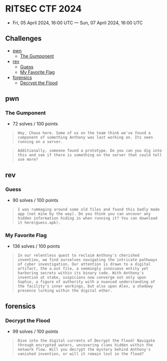 # RITSEC CTF 2024

- Fri, 05 April 2024, 16:00 UTC — Sun, 07 April 2024, 16:00 UTC

## Challenges

- [pwn](#pwn)
    - [The Gumponent](#the-gumponent)
- [rev](#rev)
    - [Guess](#guess)
    - [My Favorite Flag](#my-favorite-flag)
- [forensics](#forensics)
    - [Decrypt the Flood](#decrypt-the-flood)

## pwn

### The Gumponent

- 72 solves / 100 points

> ``` Hey, Chase here. Some of us on the team think we've found a component of something Anthony was last working on. Its seen running on a server. ```

> ``` Additionally, someone found a prototype. Do you can you dig into this and see if there is something on the server that could tell use more? ```

## rev

### Guess

- 90 solves / 100 points

> ``` I was rummaging around some old files and found this badly made app (not mine by the way). Do you think you can uncover any hidden information hiding in when running it? You can download it here(guess.apk). ```

### My Favorite Flag

- 136 solves / 100 points

> ``` In our relentless quest to reclaim Anthony's cherished invention, we find ourselves navigating the intricate pathways of cyber investigation. Our attention is drawn to a digital artifact, the a.out file, a seemingly innocuous entity yet harboring secrets within its binary code. With Anthony's invention at stake, suspicions now converge not only upon Sophie, a figure of authority with a nuanced understanding of the facility's inner workings, but also upon Alex, a shadowy presence lurking within the digital ether. ```

## forensics

### Decrypt the Flood

- 99 solves / 100 points

> ``` Dive into the digital currents of Decrypt the Flood! Navigate through encrypted waters, uncovering clues hidden within the network flow. Will you decrypt the mystery behind Anthony's vanished invention, or will it remain lost in the flood? ```